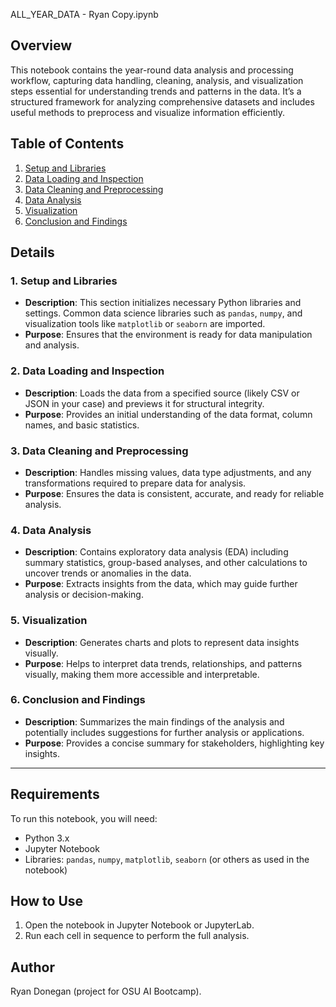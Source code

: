  ALL_YEAR_DATA - Ryan Copy.ipynb

## Overview
This notebook contains the year-round data analysis and processing workflow, capturing data handling, cleaning, analysis, and visualization steps essential for understanding trends and patterns in the data. It’s a structured framework for analyzing comprehensive datasets and includes useful methods to preprocess and visualize information efficiently.

## Table of Contents
1. [Setup and Libraries](#setup-and-libraries)
2. [Data Loading and Inspection](#data-loading-and-inspection)
3. [Data Cleaning and Preprocessing](#data-cleaning-and-preprocessing)
4. [Data Analysis](#data-analysis)
5. [Visualization](#visualization)
6. [Conclusion and Findings](#conclusion-and-findings)

## Details

### 1. Setup and Libraries
- **Description**: This section initializes necessary Python libraries and settings. Common data science libraries such as `pandas`, `numpy`, and visualization tools like `matplotlib` or `seaborn` are imported.
- **Purpose**: Ensures that the environment is ready for data manipulation and analysis.

### 2. Data Loading and Inspection
- **Description**: Loads the data from a specified source (likely CSV or JSON in your case) and previews it for structural integrity.
- **Purpose**: Provides an initial understanding of the data format, column names, and basic statistics.

### 3. Data Cleaning and Preprocessing
- **Description**: Handles missing values, data type adjustments, and any transformations required to prepare data for analysis.
- **Purpose**: Ensures the data is consistent, accurate, and ready for reliable analysis.

### 4. Data Analysis
- **Description**: Contains exploratory data analysis (EDA) including summary statistics, group-based analyses, and other calculations to uncover trends or anomalies in the data.
- **Purpose**: Extracts insights from the data, which may guide further analysis or decision-making.

### 5. Visualization
- **Description**: Generates charts and plots to represent data insights visually.
- **Purpose**: Helps to interpret data trends, relationships, and patterns visually, making them more accessible and interpretable.

### 6. Conclusion and Findings
- **Description**: Summarizes the main findings of the analysis and potentially includes suggestions for further analysis or applications.
- **Purpose**: Provides a concise summary for stakeholders, highlighting key insights.

---

## Requirements
To run this notebook, you will need:
- Python 3.x
- Jupyter Notebook
- Libraries: `pandas`, `numpy`, `matplotlib`, `seaborn` (or others as used in the notebook)

## How to Use
1. Open the notebook in Jupyter Notebook or JupyterLab.
2. Run each cell in sequence to perform the full analysis.

## Author
Ryan Donegan (project for OSU AI Bootcamp).

